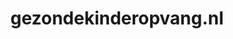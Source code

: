 ---
layout: post
title:  "gezondekinderopvang.nl"
internal_url:  "/dutchgov/gezondekinderopvang.nl.html"
categories: dutchgov
---